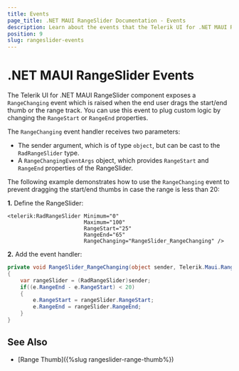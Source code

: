 ```yaml
---
title: Events
page_title: .NET MAUI RangeSlider Documentation - Events
description: Learn about the events that the Telerik UI for .NET MAUI RangeSlider control exposes and find out how to use them.
position: 9
slug: rangeslider-events
---
```


# .NET MAUI RangeSlider Events

The Telerik UI for .NET MAUI RangeSlider component exposes a `RangeChanging` event which is raised when the end user drags the start/end thumb or the range track. You can use this event to plug custom logic by changing the `RangeStart` or `RangeEnd` properties.

The `RangeChanging` event handler receives two parameters:

* The sender argument, which is of type `object`, but can be cast to the `RadRangeSlider` type.
* A `RangeChangingEventArgs` object, which provides `RangeStart` and `RangeEnd` properties of the RangeSlider.

The following example demonstrates how to use the `RangeChanging` event to prevent dragging the start/end thumbs in case the range is less than 20:

**1.** Define the RangeSlider:

```XAML
<telerik:RadRangeSlider Minimum="0"
                        Maximum="100"
                        RangeStart="25"
                        RangeEnd="65"
                        RangeChanging="RangeSlider_RangeChanging" />
```

**2.** Add the event handler:

```C#
private void RangeSlider_RangeChanging(object sender, Telerik.Maui.RangeChangingEventArgs e)
{
	var rangeSlider = (RadRangeSlider)sender;
	if((e.RangeEnd - e.RangeStart) < 20)
	{
		e.RangeStart = rangeSlider.RangeStart;
		e.RangeEnd = rangeSlider.RangeEnd;
	}
}
```

## See Also

- [Range Thumb]({%slug rangeslider-range-thumb%})